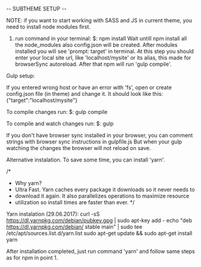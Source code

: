 -- SUBTHEME SETUP --

NOTE: if you want to start working with SASS and JS in current theme,
you need to install node modules first.

1. run command in your terminal:
   $: npm install
   Wait untill npm install all the node_modules also config.json will be created.
   After modules installed you will see 'prompt: target' in terminal.
   At this step you should enter your local site url, like 'localhost/mysite' or
   its alias, this made for browserSync autoreload.
   After that npm will run 'gulp compile'.

Gulp setup:

   If you entered wrong host or have an error with 'fs',
   open or create config.json file (in theme) and change it.
   It should look like this:
   {"target":"localhost/mysite"}

   To compile changes run:
   $: gulp compile

   To compile and watch changes run:
   $: gulp

   If you don't have browser sync installed in your browser, you can comment
   strings with browser sync instructions in gulpfile.js
   But when your gulp watching the changes the browser will not reload on
   save.

Alternative instalation.
To save some time, you can install 'yarn'.

/*
 * Why yarn?
 * Ultra Fast. Yarn caches every package it downloads so it never needs to
 * download it again. It also parallelizes operations to maximize resource
 * utilization so install times are faster than ever.
 */

Yarn instalation (29.06.2017):
curl -sS https://dl.yarnpkg.com/debian/pubkey.gpg | sudo apt-key add -
echo "deb https://dl.yarnpkg.com/debian/ stable main" | sudo tee /etc/apt/sources.list.d/yarn.list
sudo apt-get update && sudo apt-get install yarn

After installation completed, just run command 'yarn' and follow same steps as
for npm in point 1.
